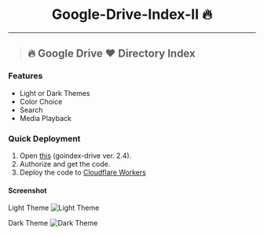 <h1 align="center">Google-Drive-Index-II 🔥</h1> 

<hr>


> ## 🔥 Google Drive ❤️ Directory Index


### Features
- Light or Dark Themes
- Color Choice
- Search
- Media Playback

### Quick Deployment
1. Open [this](https://install.kenci.workers.dev/) (goindex-drive ver. 2.4).
2. Authorize and get the code.
3. Deploy the code to [Cloudflare Workers](https://www.cloudflare.com/)

#### Screenshot
Light Theme
![Light Theme](https://raw.githubusercontent.com/sawankumar/Google-Drive-Index-II/master/screenshot/material-light.png)

Dark Theme
![Dark Theme](https://raw.githubusercontent.com/sawankumar/Google-Drive-Index-II/master/screenshot/material-dark.png)
